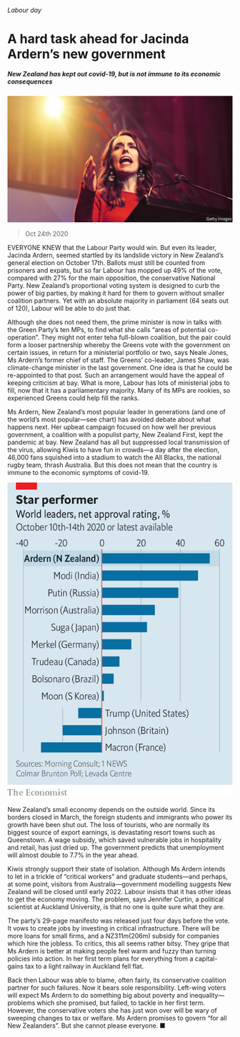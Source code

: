 ###### Labour day

# A hard task ahead for Jacinda Ardern’s new government 

##### New Zealand has kept out covid-19, but is not immune to its economic consequences 

![image](images/20201024_ASP001.jpg) 

> Oct 24th 2020 

EVERYONE KNEW that the Labour Party would win. But even its leader, Jacinda Ardern, seemed startled by its landslide victory in New Zealand’s general election on October 17th. Ballots must still be counted from prisoners and expats, but so far Labour has mopped up 49% of the vote, compared with 27% for the main opposition, the conservative National Party. New Zealand’s proportional voting system is designed to curb the power of big parties, by making it hard for them to govern without smaller coalition partners. Yet with an absolute majority in parliament (64 seats out of 120), Labour will be able to do just that.

Although she does not need them, the prime minister is now in talks with the Green Party’s ten MPs, to find what she calls “areas of potential co-operation”. They might not enter teha full-blown coalition, but the pair could form a looser partnership whereby the Greens vote with the government on certain issues, in return for a ministerial portfolio or two, says Neale Jones, Ms Ardern’s former chief of staff. The Greens’ co-leader, James Shaw, was climate-change minister in the last government. One idea is that he could be re-appointed to that post. Such an arrangement would have the appeal of keeping criticism at bay. What is more, Labour has lots of ministerial jobs to fill, now that it has a parliamentary majority. Many of its MPs are rookies, so experienced Greens could help fill the ranks.


Ms Ardern, New Zealand’s most popular leader in generations (and one of the world’s most popular—see chart) has avoided debate about what happens next. Her upbeat campaign focused on how well her previous government, a coalition with a populist party, New Zealand First, kept the pandemic at bay. New Zealand has all but suppressed local transmission of the virus, allowing Kiwis to have fun in crowds—a day after the election, 46,000 fans squished into a stadium to watch the All Blacks, the national rugby team, thrash Australia. But this does not mean that the country is immune to the economic symptoms of covid-19.

![image](images/20201024_ASC229.png) 


New Zealand’s small economy depends on the outside world. Since its borders closed in March, the foreign students and immigrants who power its growth have been shut out. The loss of tourists, who are normally its biggest source of export earnings, is devastating resort towns such as Queenstown. A wage subsidy, which saved vulnerable jobs in hospitality and retail, has just dried up. The government predicts that unemployment will almost double to 7.7% in the year ahead.

Kiwis strongly support their state of isolation. Although Ms Ardern intends to let in a trickle of “critical workers” and graduate students—and perhaps, at some point, visitors from Australia—government modelling suggests New Zealand will be closed until early 2022. Labour insists that it has other ideas to get the economy moving. The problem, says Jennifer Curtin, a political scientist at Auckland University, is that no one is quite sure what they are.

The party’s 29-page manifesto was released just four days before the vote. It vows to create jobs by investing in critical infrastructure. There will be more loans for small firms, and a NZ$311m ($206m) subsidy for companies which hire the jobless. To critics, this all seems rather bitsy. They gripe that Ms Ardern is better at making people feel warm and fuzzy than turning policies into action. In her first term plans for everything from a capital-gains tax to a light railway in Auckland fell flat.

Back then Labour was able to blame, often fairly, its conservative coalition partner for such failures. Now it bears sole responsibility. Left-wing voters will expect Ms Ardern to do something big about poverty and inequality—problems which she promised, but failed, to tackle in her first term. However, the conservative voters she has just won over will be wary of sweeping changes to tax or welfare. Ms Ardern promises to govern “for all New Zealanders”. But she cannot please everyone. ■

